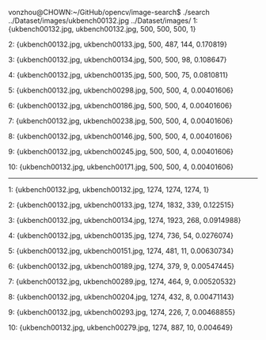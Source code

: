 
vonzhou@CHOWN:~/GitHub/opencv/image-search$ ./search ../Dataset/images/ukbench00132.jpg ../Dataset/images/
1: {ukbench00132.jpg, ukbench00132.jpg, 500, 500, 500, 1}

2: {ukbench00132.jpg, ukbench00133.jpg, 500, 487, 144, 0.170819}

3: {ukbench00132.jpg, ukbench00134.jpg, 500, 500, 98, 0.108647}

4: {ukbench00132.jpg, ukbench00135.jpg, 500, 500, 75, 0.0810811}

5: {ukbench00132.jpg, ukbench00298.jpg, 500, 500, 4, 0.00401606}

6: {ukbench00132.jpg, ukbench00186.jpg, 500, 500, 4, 0.00401606}

7: {ukbench00132.jpg, ukbench00238.jpg, 500, 500, 4, 0.00401606}

8: {ukbench00132.jpg, ukbench00146.jpg, 500, 500, 4, 0.00401606}

9: {ukbench00132.jpg, ukbench00245.jpg, 500, 500, 4, 0.00401606}

10: {ukbench00132.jpg, ukbench00171.jpg, 500, 500, 4, 0.00401606}

-----------------------------------------
1: {ukbench00132.jpg, ukbench00132.jpg, 1274, 1274, 1274, 1}

2: {ukbench00132.jpg, ukbench00133.jpg, 1274, 1832, 339, 0.122515}

3: {ukbench00132.jpg, ukbench00134.jpg, 1274, 1923, 268, 0.0914988}

4: {ukbench00132.jpg, ukbench00135.jpg, 1274, 736, 54, 0.0276074}

5: {ukbench00132.jpg, ukbench00151.jpg, 1274, 481, 11, 0.00630734}

6: {ukbench00132.jpg, ukbench00189.jpg, 1274, 379, 9, 0.00547445}

7: {ukbench00132.jpg, ukbench00289.jpg, 1274, 464, 9, 0.00520532}

8: {ukbench00132.jpg, ukbench00204.jpg, 1274, 432, 8, 0.00471143}

9: {ukbench00132.jpg, ukbench00293.jpg, 1274, 226, 7, 0.00468855}

10: {ukbench00132.jpg, ukbench00279.jpg, 1274, 887, 10, 0.004649}
